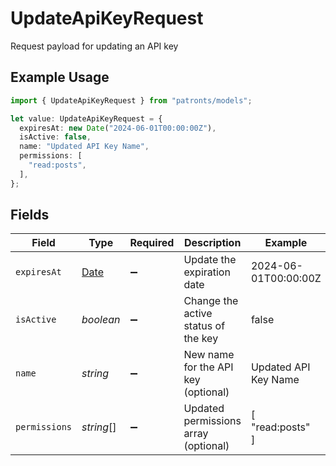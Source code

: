 # UpdateApiKeyRequest

Request payload for updating an API key

## Example Usage

```typescript
import { UpdateApiKeyRequest } from "patronts/models";

let value: UpdateApiKeyRequest = {
  expiresAt: new Date("2024-06-01T00:00:00Z"),
  isActive: false,
  name: "Updated API Key Name",
  permissions: [
    "read:posts",
  ],
};
```

## Fields

| Field                                                                                         | Type                                                                                          | Required                                                                                      | Description                                                                                   | Example                                                                                       |
| --------------------------------------------------------------------------------------------- | --------------------------------------------------------------------------------------------- | --------------------------------------------------------------------------------------------- | --------------------------------------------------------------------------------------------- | --------------------------------------------------------------------------------------------- |
| `expiresAt`                                                                                   | [Date](https://developer.mozilla.org/en-US/docs/Web/JavaScript/Reference/Global_Objects/Date) | :heavy_minus_sign:                                                                            | Update the expiration date                                                                    | 2024-06-01T00:00:00Z                                                                          |
| `isActive`                                                                                    | *boolean*                                                                                     | :heavy_minus_sign:                                                                            | Change the active status of the key                                                           | false                                                                                         |
| `name`                                                                                        | *string*                                                                                      | :heavy_minus_sign:                                                                            | New name for the API key (optional)                                                           | Updated API Key Name                                                                          |
| `permissions`                                                                                 | *string*[]                                                                                    | :heavy_minus_sign:                                                                            | Updated permissions array (optional)                                                          | [<br/>"read:posts"<br/>]                                                                      |